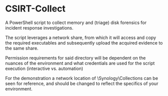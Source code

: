 # CSIRT-Collect
A PowerShell script to collect memory and (triage) disk forensics for incident response investigations.

The script leverages a network share, from which it will access and copy the required executables and subsequently upload the acquired evidence to the same share.

Permission requirements for said directory will be dependent on the nuances of the environment and what credentials are used for the script execution (interactive vs. automation)

For the demonstration a network location of \\Synology\Collections can be seen for reference, and should be changed to reflect the specifics of your environment.